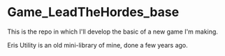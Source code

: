 # Game_LeadTheHordes_base
This is the repo in which I'll develop the basic of a new game I'm making.

Eris Utility is an old mini-library of mine, done a few years ago.
